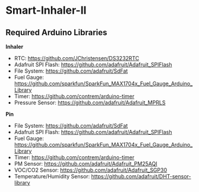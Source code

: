 # Smart-Inhaler-II

Required Arduino Libraries
---

**Inhaler**
- RTC: https://github.com/JChristensen/DS3232RTC
- Adafruit SPI Flash: https://github.com/adafruit/Adafruit_SPIFlash
- File System: https://github.com/adafruit/SdFat
- Fuel Gauge: https://github.com/sparkfun/SparkFun_MAX1704x_Fuel_Gauge_Arduino_Library
- Timer: https://github.com/contrem/arduino-timer
- Pressure Sensor: https://github.com/adafruit/Adafruit_MPRLS

**Pin**
- File System: https://github.com/adafruit/SdFat
- Adafruit SPI Flash: https://github.com/adafruit/Adafruit_SPIFlash
- Fuel Gauge: https://github.com/sparkfun/SparkFun_MAX1704x_Fuel_Gauge_Arduino_Library
- Timer: https://github.com/contrem/arduino-timer
- PM Sensor: https://github.com/adafruit/Adafruit_PM25AQI
- VOC/CO2 Sensor: https://github.com/adafruit/Adafruit_SGP30
- Temperature/Humidity Sensor: https://github.com/adafruit/DHT-sensor-library


